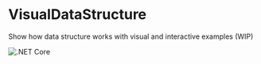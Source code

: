 # VisualDataStructure
Show how data structure works with visual and interactive examples (WIP)

![.NET Core](https://github.com/guisantos/VisualDataStructure/workflows/.NET%20Core/badge.svg?branch=master)
